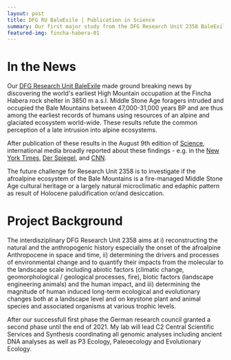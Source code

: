 ```yaml
---
layout: post
title: DFG RU BaleExile | Publication in Science
summary: Our first major study from the DFG Research Unit 2358 BaleExile has just been published in Science. Here we show the earliest human residence in a High Mountain area worldwide.
featured-img: fincha-habera-01
---
```

# In the News
Our [DFG Research Unit BaleExile](https://www.uni-marburg.de/en/fb19/dfg2358) made ground breaking news by discovering the world's earliest High Mountain occupation at the Fincha Habera rock shelter in 3850 m a.s.l. Middle Stone Age foragers intruded and occupied the Bale Mountains between 47,000-31,000 years BP and are thus among the earliest records of humans using resources of an alpine and glaciated ecosystem world-wide. These results refute the common perception of a late intrusion into alpine ecosystems. 

After publication of these results in the August 9th edition of [Science](https://science.sciencemag.org/content/365/6453/583.abstract), international media broadly reported about these findings - e.g. in the [New York Times](https://www.nytimes.com/2019/08/08/science/humans-high-altitude-ethiopia.html), [Der Spiegel](https://www.spiegel.de/wissenschaft/mensch/aethiopien-fincha-habera-aelteste-hochgebirgssiedlung-der-menschheit-entdeckt-a-1281209.html), and [CNN](https://edition.cnn.com/2019/08/08/world/humans-bale-mountains-ethiopia-scn/index.html).

The future challenge for Research Unit 2358 is to investigate if the afroalpine ecosystem of the Bale Mountains is a fire-managed Middle Stone Age cultural heritage or a largely natural microclimatic and edaphic pattern as result of Holocene paludification or/and desiccation.

# Project Background
The interdisziplinary DFG Research Unit 2358 aims at i) reconstructing the natural and the anthropogenic history especially the onset of the afroalpine Anthropocene in space and time, ii) determining the drivers and processes of environmental change and to quantify their impacts from the molecular to the landscape scale including abiotic factors (climatic change, geomorphological / geological processes, fire), biotic factors (landscape engineering animals) and the human impact, and iii) determining the magnitude of human induced long-term ecological and evolutionary changes both at a landscape level and on keystone plant and animal species and associated organisms at various trophic levels.

After our successfull first phase the German research council granted a second phase until the end of 2021. My lab will lead C2 Central Scientific Services and Synthesis coordinating all genomic analyses including ancient DNA analyses as well as P3 Ecology, Paleoecology and Evolutionary Ecology.